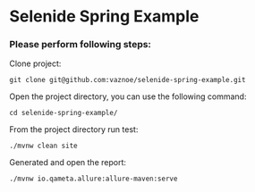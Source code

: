 # Selenide Spring Example

### Please perform following steps:

Clone project:
```
git clone git@github.com:vaznoe/selenide-spring-example.git
```
Open the project directory, you can use the following command:
```
cd selenide-spring-example/
```
From the project directory run test:
```
./mvnw clean site
```
Generated and open the report:
```
./mvnw io.qameta.allure:allure-maven:serve
```